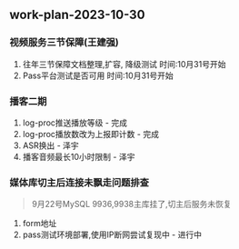 ## work-plan-2023-10-30

### 视频服务三节保障(王建强)

1. 往年三节保障文档整理,扩容, 降级测试 时间:10月31号开始
2. Pass平台测试是否可用 时间:10月31号开始

### 播客二期
1. log-proc推送播放等级 - 完成
2. log-proc播放数改为上报即计数 - 完成
3. ASR换出 - 泽宇
4. 播客音频最长10小时限制 - 泽宇

### 媒体库切主后连接未飘走问题排查
> 9月22号MySQL 9936,9938主库挂了,切主后服务未恢复

1. form地址 [](https://git.intra.weibo.com/im/form/-/issues/8007)
2. pass测试环境部署,使用IP断网尝试复现中 - 进行中

